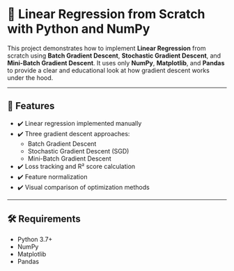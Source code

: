 # 📘 Linear Regression from Scratch with Python and NumPy

This project demonstrates how to implement **Linear Regression** from scratch using **Batch Gradient Descent**, **Stochastic Gradient Descent**, and **Mini-Batch Gradient Descent**. It uses only **NumPy**, **Matplotlib**, and **Pandas** to provide a clear and educational look at how gradient descent works under the hood.

---

## 📌 Features

- ✔️ Linear regression implemented manually
- ✔️ Three gradient descent approaches:
  - Batch Gradient Descent
  - Stochastic Gradient Descent (SGD)
  - Mini-Batch Gradient Descent
- ✔️ Loss tracking and R² score calculation
- ✔️ Feature normalization
- ✔️ Visual comparison of optimization methods

---

## 🛠️ Requirements

- Python 3.7+
- NumPy
- Matplotlib
- Pandas
